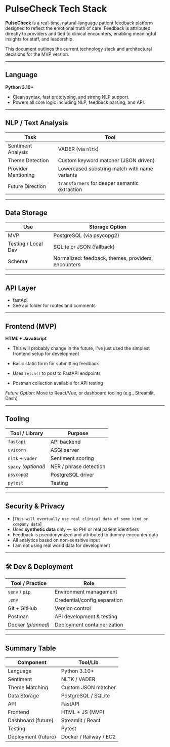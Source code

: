# PulseCheck Tech Stack

**PulseCheck** is a real-time, natural-language patient feedback platform designed to reflect the emotional truth of care. Feedback is attributed directly to providers and tied to clinical encounters, enabling meaningful insights for staff, and leadership.

This document outlines the current technology stack and architectural decisions for the MVP version.

---

## Language

**Python 3.10+**

- Clean syntax, fast prototyping, and strong NLP support.
- Powers all core logic including NLP, feedback parsing, and API.

---

## NLP / Text Analysis

| Task                  | Tool                         |
|-----------------------|------------------------------|
| Sentiment Analysis    | VADER (via `nltk`)           |
| Theme Detection       | Custom keyword matcher (JSON driven) |
| Provider Mentioning   | Lowercased substring match with name variants |
| Future Direction      | `transformers` for deeper semantic extraction |

---

## Data Storage

| Use                   | Storage Option               |
|-----------------------|------------------------------|
| MVP                   | PostgreSQL (via psycopg2)    |
| Testing / Local Dev   | SQLite or JSON (fallback)    |
| Schema                | Normalized: feedback, themes, providers, encounters |

---

## API Layer
  - fastApi
  - See api folder for routes and comments

---

## Frontend (MVP)

**HTML + JavaScript**
- This will probably change in the future, I've just used the simplest frontend setup for development

- Basic static form for submitting feedback
- Uses `fetch()` to post to FastAPI endpoints
- Postman collection available for API testing

*Future Option*: Move to React/Vue, or dashboard tooling (e.g., Streamlit, Dash)

---

## Tooling

| Tool / Library       | Purpose                     |
|----------------------|-----------------------------|
| `fastapi`            | API backend                 |
| `uvicorn`            | ASGI server                 |
| `nltk` + `vader`     | Sentiment scoring           |
| `spacy` _(optional)_ | NER / phrase detection      |
| `psycopg2`           | PostgreSQL driver           |
| `pytest`             | Testing                     |

---

## Security & Privacy

- [`This will eventually use real clinical data of some kind or company data`]
- Uses **synthetic data** only — no PHI or real patient identifiers
- Feedback is pseudonymized and attributed to dummy encounter data
- All analytics based on non-sensitive input
- I am not using real world data for development
---

## 🛠 Dev & Deployment

| Tool / Practice       | Role                        |
|-----------------------|-----------------------------|
| `venv` / `pip`        | Environment management      |
| `.env`                | Credential/config separation |
| Git + GitHub          | Version control             |
| Postman               | API development & testing   |
| Docker _(planned)_    | Deployment containerization |

---

## Summary Table

| Component         | Tool/Lib             |
|-------------------|----------------------|
| Language          | Python 3.10+         |
| Sentiment         | NLTK / VADER         |
| Theme Matching    | Custom JSON matcher  |
| Data Storage      | PostgreSQL / SQLite  |
| API               | FastAPI              |
| Frontend          | HTML + JS (MVP)      |
| Dashboard (future)| Streamlit / React    |
| Testing           | Pytest               |
| Deployment (future)| Docker / Railway / EC2 |

